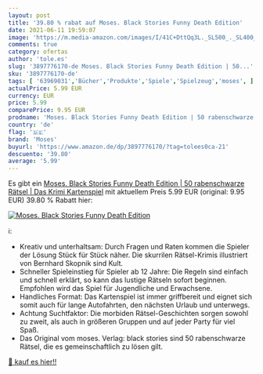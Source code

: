 ```yaml
---
layout: post
title: '39.80 % rabat auf Moses. Black Stories Funny Death Edition'
date: 2021-06-11 19:59:07
image: 'https://m.media-amazon.com/images/I/41C+DttQq3L._SL500_._SL400_.jpg'
comments: true
category: ofertas
author: 'tole.es'
slug: '3897776170-de Moses. Black Stories Funny Death Edition | 50...'
sku: '3897776170-de'
tags: [ '63969031','Bücher','Produkte','Spiele','Spielzeug','moses', ]
actualPrice: 5.99 EUR
currency: EUR
price: 5.99
comparePrice: 9.95 EUR
prodname: 'Moses. Black Stories Funny Death Edition | 50 rabenschwarze Rätsel | Das Krimi Kartenspiel'
country: 'de'
flag: '🇩🇪'
brand: 'Moses'
buyurl: 'https://www.amazon.de/dp/3897776170/?tag=tolees0ca-21'
descuento: '39.80'
average: '5.99'
---
```


Es gibt ein [Moses. Black Stories Funny Death Edition | 50 rabenschwarze Rätsel | Das Krimi Kartenspiel](https://www.amazon.de/dp/3897776170/?tag=tolees0ca-21) mit aktuellem Preis 5.99 EUR (original: 9.95 EUR) 39.80 % Rabatt hier:

[![Moses. Black Stories Funny Death Edition](https://m.media-amazon.com/images/I/41C+DttQq3L._SL500_._SL400_.jpg)](https://www.amazon.de/dp/3897776170/?tag=tolees0ca-21)

ℹ️:

- Kreativ und unterhaltsam: Durch Fragen und Raten kommen die Spieler der Lösung Stück für Stück näher. Die skurrilen Rätsel-Krimis illustriert von Bernhard Skopnik sind Kult.
- Schneller Spieleinstieg für Spieler ab 12 Jahre: Die Regeln sind einfach und schnell erklärt, so kann das lustige Rätseln sofort beginnen. Empfohlen wird das Spiel für Jugendliche und Erwachsene.
- Handliches Format: Das Kartenspiel ist immer griffbereit und eignet sich somit auch für lange Autofahrten, den nächsten Urlaub und unterwegs.
- Achtung Suchtfaktor: Die morbiden Rätsel-Geschichten sorgen sowohl zu zweit, als auch in größeren Gruppen und auf jeder Party für viel Spaß.
- Das Original vom moses. Verlag: black stories sind 50 rabenschwarze Rätsel, die es gemeinschaftlich zu lösen gilt.

[🛒 kauf es hier!!](https://www.amazon.de/dp/3897776170/?tag=tolees0ca-21)
